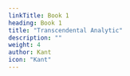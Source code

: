 ```yaml
---
linkTitle: Book 1
heading: Book 1
title: "Transcendental Analytic" 
description: ""
weight: 4
author: Kant
icon: "Kant"
---
```


